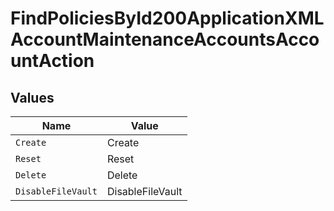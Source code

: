 # FindPoliciesById200ApplicationXMLAccountMaintenanceAccountsAccountAction


## Values

| Name               | Value              |
| ------------------ | ------------------ |
| `Create`           | Create             |
| `Reset`            | Reset              |
| `Delete`           | Delete             |
| `DisableFileVault` | DisableFileVault   |